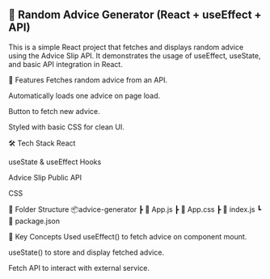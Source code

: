 ## 🧠 Random Advice Generator (React + useEffect + API)
This is a simple React project that fetches and displays random advice using the Advice Slip API. It demonstrates the usage of useEffect, useState, and basic API integration in React.

🚀 Features
Fetches random advice from an API.

Automatically loads one advice on page load.

Button to fetch new advice.

Styled with basic CSS for clean UI.

🛠️ Tech Stack
React

useState & useEffect Hooks

Advice Slip Public API

CSS

📂 Folder Structure
📦advice-generator
 ┣ 📄 App.js
 ┣ 📄 App.css
 ┣ 📄 index.js
 ┗ 📄 package.json

🧩 Key Concepts Used
useEffect() to fetch advice on component mount.

useState() to store and display fetched advice.

Fetch API to interact with external service.

